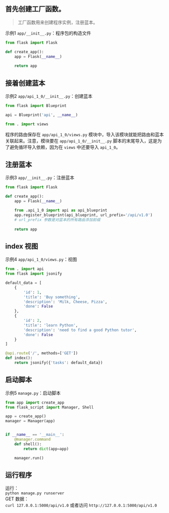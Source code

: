 ## 首先创建工厂函数。

> 工厂函数用来创建程序实例，注册蓝本。

示例1 `app/__init__.py`：程序包的构造文件
```python
from flask import Flask

def create_app():
    app = Flask(__name__)
    
    return app
```

## 接着创建蓝本

示例2 `app/api_1_0/__init__.py`：创建蓝本
```python
from flask import Blueprint

api = Blueprint('api', __name__)

from . import views
```

程序的路由保存在 `app/api_1_0/views.py` 模块中，导入该模块就能把路由和蓝本关联起来。注意，模块要在 `app/api_1_0/__init__.py` 脚本的末尾导入，这是为了避免循环导入依赖，因为在 `views` 中还要导入 `api_1_0`。

## 注册蓝本

示例3 `app/__init__.py`：注册蓝本

```python
from flask import Flask

def create_app():
    app = Flask(__name__)

    from .api_1_0 import api as api_blueprint
    app.register_blueprint(api_blueprint, url_prefix='/api/v1.0')
    # url_prefix 参数是对蓝本的所有路由添加前缀
    
    return app
```

## index 视图

示例4 `app/api_1_0/views.py`：视图

```python
from . import api
from flask import jsonify

default_data = [
    {
        'id': 1,
        'title': 'Buy something',
        'description': 'Milk, Cheese, Pizza',
        'done': False
    },
    {
        'id': 2,
        'title': 'learn Python',
        'description': 'need to find a good Python tutor',
        'done': False
    }
]

@api.route('/', methods=['GET'])
def index():
    return jsonify({'tasks': default_data})
```

## 启动脚本

示例5 `manage.py`：启动脚本
```python
from app import create_app
from flask_script import Manager, Shell

app = create_app()
manager = Manager(app)


if __name__ == '__main__':
    @manager.command
    def shell():
        return dict(app=app)

    manager.run()
```

## 运行程序

运行：  
`python manage.py runserver`  
GET 数据：  
`curl 127.0.0.1:5000/api/v1.0` 或者访问 `http://127.0.0.1:5000/api/v1.0`
